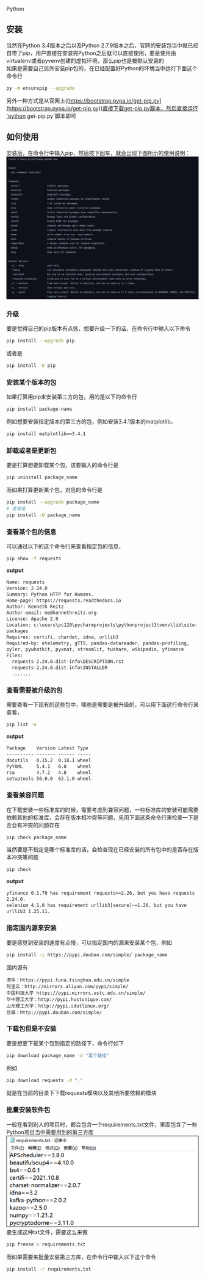 Python
<a name="uOQ6E"></a>
## 安装
当然在Python 3.4版本之后以及Python 2.7.9版本之后，官网的安装包当中就已经自带了pip，用户直接在安装完Python之后就可以直接使用，要是使用由virtualenv或者pyvenv创建的虚拟环境，那么pip也是被默认安装的<br />如果是需要自己另外安装pip包的，在已经配置好Python的环境当中运行下面这个命令行
```bash
py -m ensurepip --upgrade
```
另外一种方式是从官网上([https://bootstrap.pypa.io/get-pip.py](https://bootstrap.pypa.io/get-pip.py))直接下载get-pip.py脚本，然后直接运行`python get-pip.py`脚本即可
<a name="RfBLy"></a>
## 如何使用
安装后，在命令行中输入pip，然后按下回车，就会出现下图所示的使用说明：<br />![](./img/1683594003852-a7a77e3e-c7b8-4270-8a42-bd2c1ab48a7d.png)
<a name="JA3VD"></a>
### 升级
要是觉得自己的pip版本有点低，想要升级一下的话，在命令行中输入以下命令
```bash
pip install --upgrade pip
```
或者是
```bash
pip install -U pip
```
<a name="wuW8f"></a>
### 安装某个版本的包
如果打算用pip来安装第三方的包，用的是以下的命令行
```bash
pip install package-name
```
例如想要安装指定版本的第三方的包，例如安装3.4.1版本的matplotlib，
```bash
pip install matplotlib==3.4.1
```
<a name="m6njG"></a>
### 卸载或者是更新包
要是打算想要卸载某个包，该要输入的命令行是
```bash
pip uninstall package_name
```
而如果打算更新某个包，对应的命令行是
```bash
pip install --upgrade package_name  
# 或者是  
pip install -U package_name
```
<a name="Pcjdq"></a>
### **查看某个包的信息**
可以通过以下的这个命令行来查看指定包的信息，
```bash
pip show -f requests
```
**output**
```
Name: requests  
Version: 2.24.0  
Summary: Python HTTP for Humans.  
Home-page: https://requests.readthedocs.io  
Author: Kenneth Reitz  
Author-email: me@kennethreitz.org  
License: Apache 2.0  
Location: c:\users\pc120\pycharmprojects\pythonproject1\venv\lib\site-packages  
Requires: certifi, chardet, idna, urllib3  
Required-by: etelemetry, gTTS, pandas-datareader, pandas-profiling, pyler, pywhatkit, pyxnat, streamlit, tushare, wikipedia, yfinance  
Files:  
  requests-2.24.0.dist-info\DESCRIPTION.rst  
  requests-2.24.0.dist-info\INSTALLER  
  .......
```
<a name="YHqji"></a>
### **查看需要被升级的包**
需要查看一下现有的这些包中，哪些是需要是被升级的，可以用下面这行命令行来查看，
```bash
pip list -o
```
**output**
```
Package    Version Latest Type  
---------- ------- ------ -----  
docutils   0.15.2  0.18.1 wheel  
PyYAML     5.4.1   6.0    wheel  
rsa        4.7.2   4.8    wheel  
setuptools 56.0.0  62.1.0 wheel
```
<a name="QHYRr"></a>
### **查看兼容问题**
在下载安装一些标准库的时候，需要考虑到兼容问题，一些标准库的安装可能需要依赖其他的标准库，会存在版本相冲突等问题，先用下面这条命令行来检查一下是否会有冲突的问题存在
```bash
pip check package_name
```
当然要是不指定是哪个标准库的话，会检查现在已经安装的所有包中的是否存在版本冲突等问题
```bash
pip check
```
**output**
```
yfinance 0.1.70 has requirement requests>=2.26, but you have requests 2.24.0.  
selenium 4.1.0 has requirement urllib3[secure]~=1.26, but you have urllib3 1.25.11.
```
<a name="m9oap"></a>
### **指定国内源来安装**
要是感觉到安装的速度有点慢，可以指定国内的源来安装某个包，例如
```bash
pip install -i https://pypi.douban.com/simple/ package_name
```
国内源有
```
清华：https://pypi.tuna.tsinghua.edu.cn/simple  
阿里云：http://mirrors.aliyun.com/pypi/simple/  
中国科技大学 https://pypi.mirrors.ustc.edu.cn/simple/  
华中理工大学：http://pypi.hustunique.com/  
山东理工大学：http://pypi.sdutlinux.org/   
豆瓣：http://pypi.douban.com/simple/
```
<a name="NmMhO"></a>
### **下载包但是不安装**
要是想要下载某个包到指定的路径下，命令行如下
```bash
pip download package_name -d "某个路径"
```
例如
```bash
pip download requests -d "."
```
就是在当前的目录下下载requests模块以及其他所要依赖的模块
<a name="uB1rG"></a>
### **批量安装软件包**
一般在看到别人的项目时，都会包含一个requirements.txt文件，里面包含了一些Python项目当中需要用到的第三方库<br />![](./img/1683594003903-f4d4da8e-ddbd-453e-9fc7-e28a455e96d1.png)<br />要生成这种txt文件，需要这么来做
```bash
pip freeze > requirements.txt
```
而如果需要来批量安装第三方库，在命令行中输入以下这个命令
```bash
pip install -r requirements.txt
```
